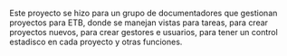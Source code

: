 Este proyecto se hizo para un grupo de documentadores que gestionan proyectos para ETB, donde se manejan vistas para tareas, para crear proyectos nuevos, para crear gestores e usuarios, para tener un control estadisco en cada proyecto y otras funciones.
